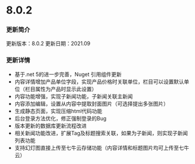 # 8.0.2

### 更新简介

更新版本：8.0.2  更新日期：2021.09

### 更新详情

* 基于.net 5的进一步完善，Nuget 引用组件更新
* 内容详情增加产品单位字段，实现产品价格时关联单位，栏目可以设置默认单位（栏目属性为产品时显示此设置）
* 内容功能增强，实现子新闻功能，子新闻关联主新闻
* 内容添加编辑，设置从内容中提取封面图片（可选择提出多张图片）
* 生成静态页面，实现压缩html代码功能
* 后台登录方法优化，修正强制登录的Bug
* 版本更新的数据库更新流程改进
* 相关新闻功能改进，扩展Tag及标题搜索关联，如果为子新闻，则实现子新闻列表功能
* 支持幻灯图直接上传至七牛云存储功能（内容详情和标题图片均可上传至七牛云）
